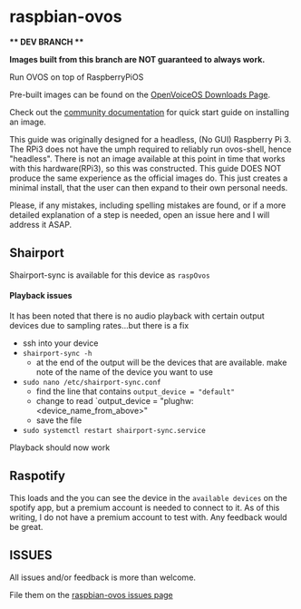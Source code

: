 # raspbian-ovos

<strong>** DEV BRANCH **</strong>

<strong>Images built from this branch are NOT guaranteed to always work.</strong>

Run OVOS on top of RaspberryPiOS

Pre-built images can be found on the [OpenVoiceOS Downloads Page](https://ovosimages.ziggyai.online/raspbian/development).

Check out the [community documentation](https://openvoiceos.github.io/community-docs/qs_intro/) for quick start guide on installing an image.

This guide was originally designed for a headless, (No GUI) Raspberry Pi 3. The RPi3 does not have the umph required to reliably run ovos-shell, hence "headless". There is not an image available at this point in time that works with this hardware(RPi3), so this was constructed. This guide DOES NOT produce the same experience as the official images do. This just creates a minimal install, that the user can then expand to their own personal needs.

Please, if any mistakes, including spelling mistakes are found, or if a more detailed explanation of a step is needed, open an issue here and I will address it ASAP.

## Shairport

Shairport-sync is available for this device as `raspOvos`

#### Playback issues

It has been noted that there is no audio playback with certain output devices due to sampling rates...but there is a fix

- ssh into your device
- `shairport-sync -h`
  - at the end of the output will be the devices that are available.  make note of the name of the device you want to use
- `sudo nano /etc/shairport-sync.conf`
  - find the line that contains `output_device = "default"`
  - change to read `output_device = "plughw:<device_name_from_above>"
  - save the file
- `sudo systemctl restart shairport-sync.service`

Playback should now work

## Raspotify

This loads and the you can see the device in the `available devices` on the spotify app, but a premium account is needed to connect to it.  As of this writing, I do not have a premium account to test with.  Any feedback would be great.

## ISSUES

All issues and/or feedback is more than welcome.

File them on the [raspbian-ovos issues page](https://github.com/OpenVoiceOS/raspbian-ovos/issues)
